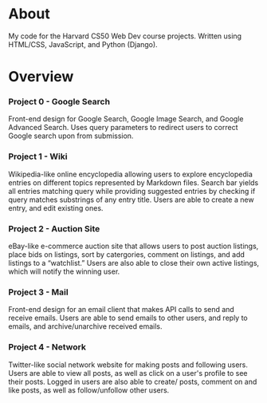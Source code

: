 # About
My code for the Harvard CS50 Web Dev course projects. Written using HTML/CSS, JavaScript, and Python (Django).

# Overview
### Project 0 - Google Search  
Front-end design for Google Search, Google Image Search, and Google Advanced Search. Uses query parameters to redirect users to correct Google search upon from  submission.
### Project 1 - Wiki 
Wikipedia-like online encyclopedia allowing users to explore encyclopedia entries on different topics represented by Markdown files. Search bar yields all entries matching query while providing suggested entries by checking if query matches substrings of any entry title. Users are able to create a new entry, and edit existing ones.  
### Project 2 - Auction Site  
eBay-like e-commerce auction site that allows users to post auction listings, place bids on listings, sort by catergories, comment on listings, and add listings to a “watchlist.” Users are also able to close their own active listings, which will notify the winning user.  
### Project 3 - Mail  
Front-end design for an email client that makes API calls to send and receive emails. Users are able to send emails to other users, and reply to emails, and archive/unarchive received emails.  
### Project 4 - Network  
Twitter-like social network website for making posts and following users. Users are able to view all posts, as well as click on a user's profile to see their posts. Logged in users are also able to create/ posts, comment on and like posts, as well as follow/unfollow other users.

